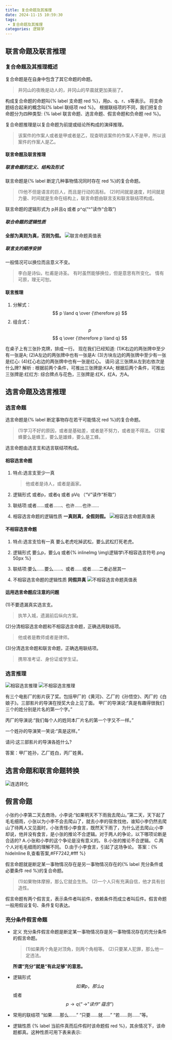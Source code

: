 ```yaml
---
title: 复合命题及其推理
date: 2024-11-15 10:59:30
tags: 
 - 复合命题及其推理
categories: 逻辑学
---
```

## 联言命题及联言推理
### 复合命题及其推理概述

复合命题是在自身中包含了其它命题的命题。

> 井冈山的夜晚是动人的，井冈山的早晨就更加美丽了。

构成复合命题的命题叫{% label 支命题 red %}，用p、q、r、s等表示。
将支命题结合起来的概念叫{% label 联结项 red %}。
根据联结项的不同，我们把复合命题分为四种类型:
{% label 联言命题、选言命题、假言命题和负命题 red %}。

复合命题推理是以复合命题为前提或结论所构成的演绎推理。

> 该案件的作案人或者是甲或者是乙，现查明该案件的作案人不是甲，所以该案件的作案人是乙。

#### 联言命题及联言推理
##### 联言命题的定义、结构及形式
联言命题是{% label 断定几种事物情况同时存在 red %}的复合命题。

> (1)他不但是语言的巨人，而且是行动的高标。
(2)时间就是速度，时间就是力量、时间就是生命在结构上，联言命题由联言支和联言联结项构成。

联言命题的逻辑形式为
p并且q
或者
p^q(“^”读作“合取”)

##### 联合命题的逻辑性质
**全部为真则为真，否则为假。**
![联言命题真值表](/img/逻辑学/联言命题真值表.png)

##### 联言支的顺序安排
一般情况可以换位而且意义不变。
> 李白是诗仙，杜甫是诗圣。
有时虽然能够换位，但是意思有所变化。
> 情有可原，理无可恕。

#### 联言推理
1. 分解式：
$$
p \land q \over {\therefore p}
$$
2. 组合式：
$$
p
$$
$$
q \over {\therefore p \land q}
$$

在桌子上有三张扑克牌，排成一行。
现在我们已经知道:
(1)K右边的两张牌中至少有一张是A;
(2)A左边的两张牌中也有一张是A:
(3)方块左边的两张牌中至少有一张是红心:
(4)红心右边的两张牌中也有一张是红心。
请问:这三张牌从左到右依次是什么牌?
解析 :
根据前两个条件，可推出三张牌是:KAA;
根据后两个条件，可推出三张牌是:红红方:
综合牌点与花色，三张牌是:红K，红A，方A。

## 选言命题及选言推理
### 选言命题

选言命题是{% label 断定事物存在若干可能情况 red %}的复合命题。

> (1)学习不好的原因，或者是基础差，或者是不努力，或者是不得法。
(2)蜜蜂要么是蜂王，要么是雄蜂，要么是工蜂。

选言命题由选言支和选言联结项构成。

#### 相容选言命题
1. 特点:选言支至少一真
    > 他或者是诗人，或者是画家。

2. 逻辑形式
或者p，或者q
或者
pVq
（“V”读作“析取”）
3. 联结项:或者……或者……、也许……也许……
4. 相容选言命题的逻辑性质
**一真则真，全假则假。**
![相容选言命题真值表](/img/逻辑学/相容选言命题真值表.png)

#### 不相容选言命题
1. 特点:选言支恰有一真
要么老虎吃掉武松，要么武松打死老虎。

2. 逻辑形式
要么p，要么q
或者{% inlineImg \img\逻辑学\不相容选言符号.png 50px %}

3. 联结项:要么……要么……、或者……或者……二者必居其一

4. 不相容选言命题的逻辑性质
**同假异真**
![不相容选言命题真值表](/img/逻辑学/不相容选言命题真值表.png)

#### 运用选言命题应注意的问题
(1)不要遗漏真实选言支。
> 执竿入城，遗漏前后纵向方案。

(2)分清相容选言命题和不相容选言命题，正确选用联结项。
> 他或者是教师或者是律师。

(3)分清选言命题和联言命题，正确选用联结项。
> 携带准考证、身份证或学生证。

### 选言推理
![相容选言推理](/img/逻辑学/相容选言推理.png)
![不相容选言推理](/img/逻辑学/不相容选言推理.png)

有三个电影厂的影片获了奖。包括甲厂的《黄河》、乙厂的《孙悟空》、丙厂的《白娘子》。三部影片的导演在授奖大会上见了面。
甲厂的导演说:“真是有趣得很我们三个的姓分别是片名的第一个字。”

丙厂的导演说:“我们每个人的姓同本厂片名的第一个字又不一样。”

一个姓孙的导演笑一笑说:“真是这样。”

请问:这三部影片的导演各姓什么?

答案：甲厂姓孙，乙厂姓白，丙厂姓黄。

## 选言命题和联言命题转换
![连选转化](/img/逻辑学/连选转化.png)

## 假言命题

小张约小李第二天去商场，小李说:“如果明天不下雨我去爬山。”第二天，天下起了毛毛细雨，小张以为小李不会去爬山了，就去小李的宿舍找他，谁知小李仍然去爬山了待两人又见面时，小张责怪小李食言，既然天下雨了，为什么还去爬山;小李却说，他并没有食言，是小张的推论不合逻辑。对于两人的争论，以下哪项论断是合适的?
A.小张和小李的这个争论是没有意义的。
B.小张的推论不合逻辑。
C.两个人对毛毛细雨的理解不同。
D.由于小李食言，引起了这场争论。
答案：{% hideInline B,查看答案,#FF7242,#fff %}

假言命题就是断定某一事物情况存在是另一事物情况存在的{% label 充分条件或必要条件 red %}的复合命题。

> (1)如果物体摩擦，那么它就会生热。
(2)一个人只有充满自信，他才具有创造性。

假言命题有两个假言支，表示条件者叫前件，依赖条件而成立者叫后件。假言命题一般用假设复句、条件复句表达。

### 充分条件假言命题
* 定义
充分条件假言命题是断定某一事物情况存是另一事物情况存在的充分条件的假言命题。
    > (1)如果两个角是对顶角，则两个角相等。
    (2)只要某人犯罪，那么他一定违法。

    **所谓“充分”就是“有此足够”的意思。**
* 逻辑形式
    $$
    如果p，那么q
    $$
    或者
    $$
    p \rightarrow q(“\rightarrow”读作“蕴含”)
    $$
* 常用的联结项
“如果……那么……” “只要……就……” “若……则……”等。

* 逻辑性质
    {% label 当前件真而后件假时该命题假 red %}，其余情况下，该命
    题都真。这种性质可用下表来表示:


